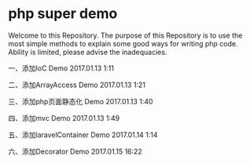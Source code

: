 # php super demo
Welcome to this Repository.
The purpose of this Repository is to use the most simple methods to explain some good ways for writing php code.
Ability is limited, please advise the inadequacies.

一、添加IoC Demo 2017.01.13 1:11

二、添加ArrayAccess Demo 2017.01.13 1:21

三、添加php页面静态化 Demo 2017.01.13 1:40

四、添加mvc Demo 2017.01.13 1:49

五、添加laravelContainer Demo 2017.01.14 1:14

六、添加Decorator Demo 2017.01.15 16:22


